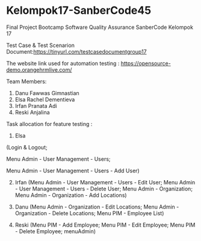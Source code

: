 # Kelompok17-SanberCode45
Final Project Bootcamp Software Quality Assurance SanberCode Kelompok 17

Test Case & Test Scenarion Document:https://tinyurl.com/testcasedocumentgroup17

The website link used for automation testing : https://opensource-demo.orangehrmlive.com/

Team Members:
1. Danu Fawwas Gimnastian
2. Elsa Rachel Dementieva 
3. Irfan Pranata Adi
4. Reski Anjalina

Task allocation for feature testing :
1. Elsa

(Login & Logout;

Menu Admin - User Management - Users;

Menu Admin - User Management - Users - Add User)

2. Irfan
(Menu Admin - User Management - Users - Edit User;
Menu Admin - User Management - Users - Delete User;
Menu Admin - Organization;
Menu Admin - Organization - Add Locations)

3. Danu
(Menu Admin - Organization - Edit Locations;
Menu Admin - Organization - Delete Locations;
Menu PIM - Employee List)

4. Reski
(Menu PIM - Add Employee;
Menu PIM - Edit Employee;
Menu PIM - Delete Employee;
menuAdmin)
